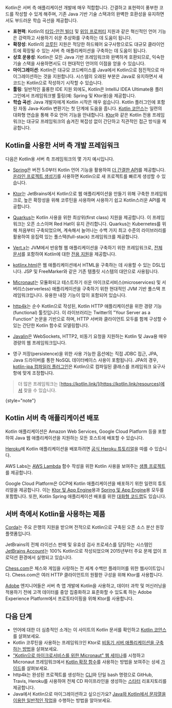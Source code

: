 [//]: # (title: 서버 측 Kotlin)

Kotlin은 서버 측 애플리케이션 개발에 매우 적합합니다. 간결하고 표현력이 풍부한 코드를 작성할 수 있게 해주며, 기존 Java 기반 기술 스택과의 완벽한 호환성을 유지하면서도 부드러운 학습 곡선을 제공합니다.

*   **표현력**: Kotlin의 [타입-안전 빌더](type-safe-builders.md) 및 [위임 프로퍼티](delegated-properties.md) 지원과 같은 혁신적인 언어 기능은 강력하고 사용하기 쉬운 추상화를 구축하는 데 도움이 됩니다.
*   **확장성**: Kotlin의 [코루틴](coroutines-overview.md) 지원은 적당한 하드웨어 요구사항으로도 대규모 클라이언트에 확장될 수 있는 서버 측 애플리케이션을 구축하는 데 도움이 됩니다.
*   **상호 운용성**: Kotlin은 모든 Java 기반 프레임워크와 완벽하게 호환되므로, 익숙한 기술 스택을 사용하면서도 더 현대적인 언어의 이점을 얻을 수 있습니다.
*   **마이그레이션**: Kotlin은 대규모 코드베이스를 Java에서 Kotlin으로 점진적으로 마이그레이션하는 것을 지원합니다. 시스템의 오래된 부분은 Java로 유지하면서 새 코드는 Kotlin으로 작성하기 시작할 수 있습니다.
*   **툴링**: 일반적인 훌륭한 IDE 지원 외에도, Kotlin은 IntelliJ IDEA Ultimate용 플러그인에서 프레임워크별 툴링(예: Spring 및 Ktor용)을 제공합니다.
*   **학습 곡선**: Java 개발자에게 Kotlin 시작은 매우 쉽습니다. Kotlin 플러그인에 포함된 자동 Java-Kotlin 변환기는 첫 단계에 도움을 줍니다. [Kotlin 코안스](koans.md)는 일련의 대화형 연습을 통해 주요 언어 기능을 안내합니다. [Ktor](https://ktor.io/)와 같은 Kotlin 전용 프레임워크는 대규모 프레임워크의 숨겨진 복잡성 없이 간단하고 직관적인 접근 방식을 제공합니다.

## Kotlin을 사용한 서버 측 개발 프레임워크

다음은 Kotlin용 서버 측 프레임워크의 몇 가지 예시입니다.

*   [Spring](https://spring.io)은 버전 5.0부터 Kotlin 언어 기능을 활용하여 [더 간결한 API](https://spring.io/blog/2017/01/04/introducing-kotlin-support-in-spring-framework-5-0)를 제공합니다. [온라인 프로젝트 생성기](https://start.spring.io/#!language=kotlin)를 사용하면 Kotlin으로 새 프로젝트를 빠르게 생성할 수 있습니다.

*   [Ktor](https://github.com/kotlin/ktor)는 JetBrains에서 Kotlin으로 웹 애플리케이션을 만들기 위해 구축한 프레임워크로, 높은 확장성을 위해 코루틴을 사용하며 사용하기 쉽고 Kotlin스러운 API를 제공합니다.

*   [Quarkus](https://quarkus.io/guides/kotlin)는 Kotlin 사용을 위한 최상위(first class) 지원을 제공합니다. 이 프레임워크는 오픈 소스이며 Red Hat이 유지 관리합니다. Quarkus는 Kubernetes를 위해 처음부터 구축되었으며, 계속해서 늘어나는 수백 가지 최고 수준의 라이브러리를 활용하여 응집력 있는 풀스택(full-stack) 프레임워크를 제공합니다.

*   [Vert.x](https://vertx.io)는 JVM에서 반응형 웹 애플리케이션을 구축하기 위한 프레임워크로, [전체 문서](https://vertx.io/docs/vertx-core/kotlin/)를 포함하여 Kotlin에 대한 [전용 지원](https://github.com/vert-x3/vertx-lang-kotlin)을 제공합니다.

*   [kotlinx.html](https://github.com/kotlin/kotlinx.html)은 웹 애플리케이션에서 HTML을 구축하는 데 사용할 수 있는 DSL입니다. JSP 및 FreeMarker와 같은 기존 템플릿 시스템의 대안으로 사용됩니다.

*   [Micronaut](https://micronaut.io/)는 모듈화되고 테스트하기 쉬운 마이크로서비스(microservices) 및 서버리스(serverless) 애플리케이션을 구축하기 위한 현대적인 JVM 기반 풀스택 프레임워크입니다. 유용한 내장 기능이 많이 포함되어 있습니다.

*   [http4k](https://http4k.org/)는 순수 Kotlin으로 작성된, Kotlin HTTP 애플리케이션을 위한 경량 기능(functional) 툴킷입니다. 이 라이브러리는 Twitter의 "Your Server as a Function" 논문을 기반으로 하며, HTTP 서버와 클라이언트 모두를 함께 구성할 수 있는 간단한 Kotlin 함수로 모델링합니다.

*   [Javalin](https://javalin.io)은 WebSockets, HTTP2, 비동기 요청을 지원하는 Kotlin 및 Java용 매우 경량의 웹 프레임워크입니다.

*   영구 저장(persistence)을 위한 사용 가능한 옵션에는 직접 JDBC 접근, JPA, Java 드라이버를 통한 NoSQL 데이터베이스 사용이 포함됩니다. JPA의 경우, [kotlin-jpa 컴파일러 플러그인](no-arg-plugin.md#jpa-support)은 Kotlin으로 컴파일된 클래스를 프레임워크 요구사항에 맞게 조정합니다.

> 더 많은 프레임워크는 [https://kotlin.link/](https://kotlin.link/resources)에서 찾을 수 있습니다.
>
{style="note"}

## Kotlin 서버 측 애플리케이션 배포

Kotlin 애플리케이션은 Amazon Web Services, Google Cloud Platform 등을 포함하여 Java 웹 애플리케이션을 지원하는 모든 호스트에 배포할 수 있습니다.

[Heroku](https://www.heroku.com)에 Kotlin 애플리케이션을 배포하려면 [공식 Heroku 튜토리얼](https://devcenter.heroku.com/articles/getting-started-with-kotlin)을 따를 수 있습니다.

AWS Labs는 [AWS Lambda](https://aws.amazon.com/lambda/) 함수 작성을 위한 Kotlin 사용을 보여주는 [샘플 프로젝트](https://github.com/awslabs/serverless-photo-recognition)를 제공합니다.

Google Cloud Platform은 GCP에 Kotlin 애플리케이션을 배포하기 위한 일련의 튜토리얼을 제공합니다. 이는 [Ktor 및 App Engine](https://cloud.google.com/community/tutorials/kotlin-ktor-app-engine-java8)용과 [Spring 및 App Engine](https://cloud.google.com/community/tutorials/kotlin-springboot-app-engine-java8)용 모두를 포함합니다. 또한, Kotlin Spring 애플리케이션 배포를 위한 [대화형 코드랩](https://codelabs.developers.google.com/codelabs/cloud-spring-cloud-gcp-kotlin)도 있습니다.

## 서버 측에서 Kotlin을 사용하는 제품

[Corda](https://www.corda.net/)는 주요 은행의 지원을 받으며 전적으로 Kotlin으로 구축된 오픈 소스 분산 원장 플랫폼입니다.

JetBrains의 전체 라이선스 판매 및 유효성 검사 프로세스를 담당하는 시스템인 [JetBrains Account](https://account.jetbrains.com/)는 100% Kotlin으로 작성되었으며 2015년부터 주요 문제 없이 프로덕션 환경에서 실행되고 있습니다.

[Chess.com](https://www.chess.com/)은 체스와 게임을 사랑하는 전 세계 수백만 플레이어를 위한 웹사이트입니다. Chess.com은 여러 HTTP 클라이언트의 원활한 구성을 위해 Ktor를 사용합니다.

[Adobe](https://blog.developer.adobe.com/streamlining-server-side-app-development-with-kotlin-be8cf9d8b61a) 엔지니어들은 서버 측 앱 개발에 Kotlin을 사용하고, 데이터 과학 및 머신러닝을 적용하기 전에 고객 데이터를 중앙 집중화하고 표준화할 수 있도록 하는 Adobe Experience Platform에서 프로토타이핑을 위해 Ktor를 사용합니다.

## 다음 단계

*   언어에 대한 더 심층적인 소개는 이 사이트의 Kotlin 문서를 확인하고 [Kotlin 코안스](koans.md)를 살펴보세요.
*   Kotlin 코루틴을 사용하는 프레임워크인 Ktor로 [비동기 서버 애플리케이션을 구축하는 방법](https://ktor.io/docs/server-create-a-new-project.html)을 살펴보세요.
*   ["Kotlin으로 마이크로서비스를 위한 Micronaut" 웹 세미나](https://micronaut.io/2020/12/03/webinar-micronaut-for-microservices-with-kotlin/)를 시청하고 Micronaut 프레임워크에서 [Kotlin 확장 함수](extensions.md#extension-functions)를 사용하는 방법을 보여주는 상세 [가이드](https://guides.micronaut.io/latest/micronaut-kotlin-extension-fns.html)를 살펴보세요.
*   http4k는 완성된 프로젝트를 생성하는 [CLI](https://toolbox.http4k.org)와 단일 bash 명령으로 GitHub, Travis, Heroku를 사용하여 전체 CD 파이프라인을 생성하는 [스타터](https://start.http4k.org) 리포지토리를 제공합니다.
*   Java에서 Kotlin으로 마이그레이션하고 싶으신가요? [Java와 Kotlin에서 문자열을 이용한 일반적인 작업](java-to-kotlin-idioms-strings.md)을 수행하는 방법을 알아보세요.